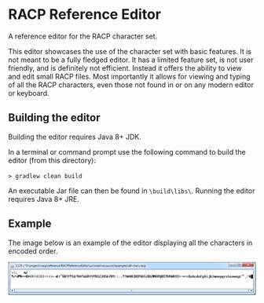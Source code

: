 # RACP Reference Editor

A reference editor for the RACP character set.

This editor showcases the use of the character set with basic features. It is not meant to be a fully fledged editor. It has a limited feature set, is not user friendly, and is definitely not efficient.
Instead it offers the ability to view and edit small RACP files. Most importantly it allows for viewing and typing of all the RACP characters, even those not found in or on any modern editor or keyboard.

## Building the editor

Building the editor requires Java 8+ JDK.

In a terminal or command prompt use the following command to build the editor (from this directory):

``> gradlew clean build``

An executable Jar file can then be found in ``\build\libs\``. Running the editor requires Java 8+ JRE.

## Example

The image below is an example of the editor displaying all the characters in encoded order.

![Image](example.png)